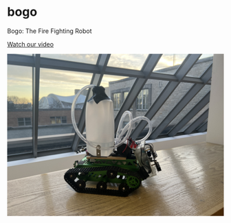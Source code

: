 # bogo
Bogo: The Fire Fighting Robot

[Watch our video](https://youtu.be/2YabbFh29fk?si=Ip-F41qfbtVfsZJS)

![alt text](./imgs/bogo.jpg)

